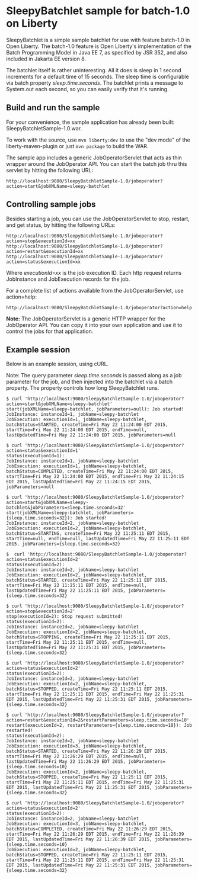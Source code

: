 # SleepyBatchlet sample for batch-1.0 on Liberty

SleepyBatchlet is a simple sample batchlet for use with feature batch-1.0 in Open Liberty.
The batch-1.0 feature is Open Liberty's implementation of the Batch Programming Model in Java EE 7, as specified by JSR 352, and also
included in Jakarta EE version 8.

The batchlet itself is rather uninteresting. All it does is sleep in 1 second increments for a default time
of 15 seconds.  The sleep time is configurable via batch property *sleep.time.seconds*.  The batchlet
prints a message to System.out each second, so you can easily verify that it's running.

## Build and run the sample

For your convenience, the sample application has already been built: SleepyBatchletSample-1.0.war.

To work with the source, use `mvn liberty:dev` to use the "dev mode" of the liberty-maven-plugin or just `mvn package` to build the WAR.

The sample app includes a generic JobOperatorServlet that acts as
thin wrapper around the JobOperator API.  You can start the batch job thru this servlet
by hitting the following URL:

    http://localhost:9080/SleepyBatchletSample-1.0/joboperator?action=start&jobXMLName=sleepy-batchlet

## Controlling sample jobs

Besides starting a job, you can use the JobOperatorServlet to stop, restart, and get status, by hitting the following URLs:

    http://localhost:9080/SleepyBatchletSample-1.0/joboperator?action=stop&executionId=xx
    http://localhost:9080/SleepyBatchletSample-1.0/joboperator?action=restart&executionId=xx
    http://localhost:9080/SleepyBatchletSample-1.0/joboperator?action=status&executionId=xx

Where *executionId=xx* is the job execution ID.  Each http request returns JobInstance and JobExecution
records for the job.  

For a complete list of actions available from the JobOperatorServlet, use action=help:

    http://localhost:9080/SleepyBatchletSample-1.0/joboperator?action=help

**Note:** The JobOperatorServlet is a generic HTTP wrapper for the JobOperator API.  You can copy it
into your own application and use it to control the jobs for that application.  


## Example session

Below is an example session, using cURL.  

Note: The query parameter *sleep.time.seconds* is passed along as a job parameter for the job, and then injected into 
the batchlet via a batch property.  The property controls how long SleepyBatchlet runs.

```
$ curl 'http://localhost:9080/SleepyBatchletSample-1.0/joboperator?action=start&jobXMLName=sleepy-batchlet'
start(jobXMLName=sleepy-batchlet, jobParameters=null): Job started!
JobInstance: instanceId=1, jobName=sleepy-batchlet
JobExecution: executionId=1, jobName=sleepy-batchlet, batchStatus=STARTED, createTime=Fri May 22 11:24:00 EDT 2015, startTime=Fri May 22 11:24:00 EDT 2015, endTime=null, lastUpdatedTime=Fri May 22 11:24:00 EDT 2015, jobParameters=null

$ curl 'http://localhost:9080/SleepyBatchletSample-1.0/joboperator?action=status&executionId=1'
status(executionId=1):
JobInstance: instanceId=1, jobName=sleepy-batchlet
JobExecution: executionId=1, jobName=sleepy-batchlet, batchStatus=COMPLETED, createTime=Fri May 22 11:24:00 EDT 2015, startTime=Fri May 22 11:24:00 EDT 2015, endTime=Fri May 22 11:24:15 EDT 2015, lastUpdatedTime=Fri May 22 11:24:15 EDT 2015, jobParameters=null

$ curl 'http://localhost:9080/SleepyBatchletSample-1.0/joboperator?action=start&jobXMLName=sleepy-batchlet&jobParameters=sleep.time.seconds=32'
start(jobXMLName=sleepy-batchlet, jobParameters={sleep.time.seconds=32}): Job started!
JobInstance: instanceId=2, jobName=sleepy-batchlet
JobExecution: executionId=2, jobName=sleepy-batchlet, batchStatus=STARTING, createTime=Fri May 22 11:25:11 EDT 2015, startTime=null, endTime=null, lastUpdatedTime=Fri May 22 11:25:11 EDT 2015, jobParameters={sleep.time.seconds=32}

$  curl 'http://localhost:9080/SleepyBatchletSample-1.0/joboperator?action=status&executionId=2'
status(executionId=2):
JobInstance: instanceId=2, jobName=sleepy-batchlet
JobExecution: executionId=2, jobName=sleepy-batchlet, batchStatus=STARTED, createTime=Fri May 22 11:25:11 EDT 2015, startTime=Fri May 22 11:25:11 EDT 2015, endTime=null, lastUpdatedTime=Fri May 22 11:25:11 EDT 2015, jobParameters={sleep.time.seconds=32}

$ curl 'http://localhost:9080/SleepyBatchletSample-1.0/joboperator?action=stop&executionId=2'
stop(executionId=2): Stop request submitted!
status(executionId=2):
JobInstance: instanceId=2, jobName=sleepy-batchlet
JobExecution: executionId=2, jobName=sleepy-batchlet, batchStatus=STOPPING, createTime=Fri May 22 11:25:11 EDT 2015, startTime=Fri May 22 11:25:11 EDT 2015, endTime=null, lastUpdatedTime=Fri May 22 11:25:31 EDT 2015, jobParameters={sleep.time.seconds=32}

$ curl 'http://localhost:9080/SleepyBatchletSample-1.0/joboperator?action=status&executionId=2'
status(executionId=2):
JobInstance: instanceId=2, jobName=sleepy-batchlet
JobExecution: executionId=2, jobName=sleepy-batchlet, batchStatus=STOPPED, createTime=Fri May 22 11:25:11 EDT 2015, startTime=Fri May 22 11:25:11 EDT 2015, endTime=Fri May 22 11:25:31 EDT 2015, lastUpdatedTime=Fri May 22 11:25:31 EDT 2015, jobParameters={sleep.time.seconds=32}

$ curl 'http://localhost:9080/SleepyBatchletSample-1.0/joboperator?action=restart&executionId=2&restartParameters=sleep.time.seconds=10'
restart(executionId=2, restartParameters={sleep.time.seconds=10}): Job restarted!
status(executionId=2):
JobInstance: instanceId=2, jobName=sleepy-batchlet
JobExecution: executionId=3, jobName=sleepy-batchlet, batchStatus=STARTED, createTime=Fri May 22 11:26:29 EDT 2015, startTime=Fri May 22 11:26:29 EDT 2015, endTime=null, lastUpdatedTime=Fri May 22 11:26:29 EDT 2015, jobParameters={sleep.time.seconds=10}
JobExecution: executionId=2, jobName=sleepy-batchlet, batchStatus=STOPPED, createTime=Fri May 22 11:25:11 EDT 2015, startTime=Fri May 22 11:25:11 EDT 2015, endTime=Fri May 22 11:25:31 EDT 2015, lastUpdatedTime=Fri May 22 11:25:31 EDT 2015, jobParameters={sleep.time.seconds=32}

$ curl 'http://localhost:9080/SleepyBatchletSample-1.0/joboperator?action=status&executionId=2'
status(executionId=2):
JobInstance: instanceId=2, jobName=sleepy-batchlet
JobExecution: executionId=3, jobName=sleepy-batchlet, batchStatus=COMPLETED, createTime=Fri May 22 11:26:29 EDT 2015, startTime=Fri May 22 11:26:29 EDT 2015, endTime=Fri May 22 11:26:39 EDT 2015, lastUpdatedTime=Fri May 22 11:26:39 EDT 2015, jobParameters={sleep.time.seconds=10}
JobExecution: executionId=2, jobName=sleepy-batchlet, batchStatus=STOPPED, createTime=Fri May 22 11:25:11 EDT 2015, startTime=Fri May 22 11:25:11 EDT 2015, endTime=Fri May 22 11:25:31 EDT 2015, lastUpdatedTime=Fri May 22 11:25:31 EDT 2015, jobParameters={sleep.time.seconds=32}
```
